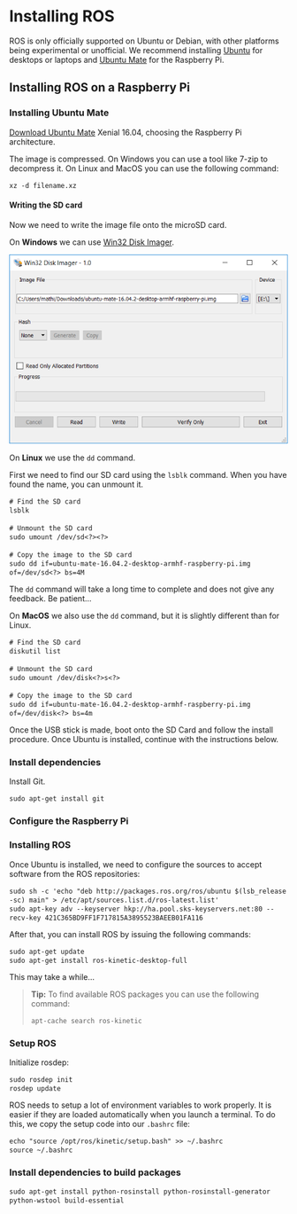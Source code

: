 # Installing ROS

ROS is only officially supported on Ubuntu or Debian, with other platforms being experimental or unofficial. We recommend installing [Ubuntu](https://www.ubuntu.com/download/desktop) for desktops or laptops and [Ubuntu Mate](https://ubuntu-mate.org/raspberry-pi/) for the Raspberry Pi.

## Installing ROS on a Raspberry Pi

### Installing Ubuntu Mate
[Download Ubuntu Mate](https://ubuntu-mate.org/download/) Xenial 16.04, choosing the Raspberry Pi architecture.

The image is compressed. On Windows you can use a tool like 7-zip to decompress it. On Linux and MacOS you can use the following command:

```
xz -d filename.xz
```

#### Writing the SD card
Now we need to write the image file onto the microSD card. 

On **Windows** we can use [Win32 Disk Imager](https://sourceforge.net/projects/win32diskimager/). 

![Win32DiskImager](img/software/ros/win32diskimager01.png)

On **Linux** we use the `dd` command.

First we need to find our SD card using the `lsblk` command. When you have found the name, you can unmount it.


```
# Find the SD card
lsblk

# Unmount the SD card
sudo umount /dev/sd<?><?> 

# Copy the image to the SD card
sudo dd if=ubuntu-mate-16.04.2-desktop-armhf-raspberry-pi.img of=/dev/sd<?> bs=4M
```

The `dd` command will take a long time to complete and does not give any feedback. Be patient...

On **MacOS** we also use the `dd` command, but it is slightly different than for Linux.

```
# Find the SD card
diskutil list

# Unmount the SD card
sudo umount /dev/disk<?>s<?>

# Copy the image to the SD card
sudo dd if=ubuntu-mate-16.04.2-desktop-armhf-raspberry-pi.img of=/dev/disk<?> bs=4m
```

Once the USB stick is made, boot onto the SD Card and follow the install procedure.
Once Ubuntu is installed, continue with the instructions below.

### Install dependencies

Install Git.
```
sudo apt-get install git
```

### Configure the Raspberry Pi



### Installing ROS

Once Ubuntu is installed, we need to configure the sources to accept software from the ROS repositories:

```
sudo sh -c 'echo "deb http://packages.ros.org/ros/ubuntu $(lsb_release -sc) main" > /etc/apt/sources.list.d/ros-latest.list'
sudo apt-key adv --keyserver hkp://ha.pool.sks-keyservers.net:80 --recv-key 421C365BD9FF1F717815A3895523BAEEB01FA116
```


After that, you can install ROS by issuing the following commands:

```
sudo apt-get update
sudo apt-get install ros-kinetic-desktop-full
```

This may take a while...

>**Tip:** To find available ROS packages you can use the following command:
>```
>apt-cache search ros-kinetic
>```

### Setup ROS

Initialize rosdep:
```
sudo rosdep init
rosdep update
```

ROS needs to setup a lot of environment variables to work properly. It is easier if they are loaded automatically
when you launch a terminal. To do this, we copy the setup code into our `.bashrc` file:
```
echo "source /opt/ros/kinetic/setup.bash" >> ~/.bashrc
source ~/.bashrc
```

### Install dependencies to build packages

```
sudo apt-get install python-rosinstall python-rosinstall-generator python-wstool build-essential
```



